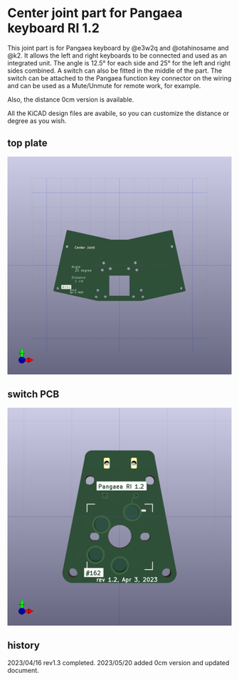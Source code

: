 # Center joint part for Pangaea keyboard RI 1.2

This joint part is for Pangaea keyboard by @e3w2q and @otahinosame and @k2. It allows the left and right keyboards to be connected and used as an integrated unit. The angle is 12.5° for each side and 25° for the left and right sides combined.
A switch can also be fitted in the middle of the part. The switch can be attached to the Pangaea function key connector on the wiring and can be used as a Mute/Unmute for remote work, for example.

Also, the distance 0cm version is available.

All the KiCAD design files are avabile, so you can customize the distance or degree as you wish.

## top plate

![](images/2023-04-09_19_02_35.png)

## switch PCB

![](images/2023-04-09_19_02_02.png)

## history
2023/04/16 rev1.3 completed.
2023/05/20 added 0cm version and updated document.



